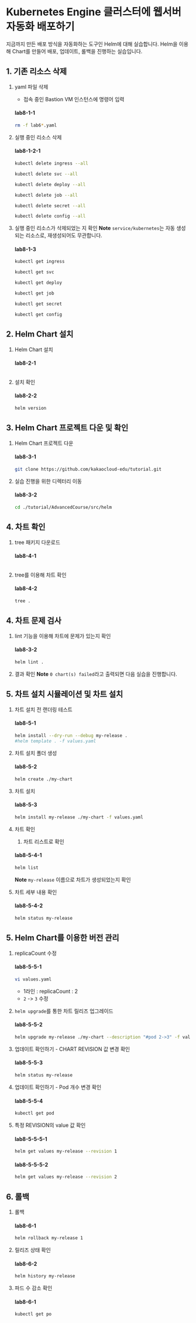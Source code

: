 # Kubernetes Engine 클러스터에 웹서버 자동화 배포하기

지금까지 만든 배포 방식을 자동화하는 도구인 Helm에 대해 실습합니다. Helm을 이용해 Chart를 만들어 배포, 업데이트, 롤백을 진행하는 실습입니다.


## 1. 기존 리소스 삭제

1. yaml 파일 삭제
   - 접속 중인 Bastion VM 인스턴스에 명령어 입력
   #### **lab8-1-1**
   ```bash
   rm -f lab6*.yaml
   ```

2. 실행 중인 리소스 삭제
   #### **lab8-1-2-1**
   ```bash
   kubectl delete ingress --all
   ```
   
   ```bash
   kubectl delete svc --all
   ```

   ```bash
   kubectl delete deploy --all
   ```
   
   ```bash
   kubectl delete job --all
   ```
   
   ```bash
   kubectl delete secret --all
   ```
   
   ```bash
   kubectl delete config --all
   ```

   
4. 실행 중인 리소스가 삭제되었는 지 확인
   **Note** `service/kubernetes`는 자동 생성되는 리소스로, 재생성되어도 무관합니다.
   #### **lab8-1-3**
   ```bash
   kubectl get ingress
   ```
   ```bash
   kubectl get svc
   ```
   ```bash
   kubectl get deploy
   ```
   ```bash
   kubectl get job
   ```
   ```bash
   kubectl get secret
   ```
   ```bash
   kubectl get config
   ```


## 2. Helm Chart 설치


1. Helm Chart 설치
   #### **lab8-2-1**
   ```bash
   
   ```

2. 설치 확인
   #### **lab8-2-2**
   ```bash
   helm version
   ```

## 3. Helm Chart 프로젝트 다운 및 확인


1. Helm Chart 프로젝트 다운
   #### **lab8-3-1**
   ```bash
   git clone https://github.com/kakaocloud-edu/tutorial.git
   ```

2. 실습 진행을 위한 디렉터리 이동
   #### **lab8-3-2**
   ```bash
   cd ./tutorial/AdvancedCourse/src/helm
   ```

## 4. 차트 확인


1. tree 패키지 다운로드
   #### **lab8-4-1**
   ```bash
   
   ```

2. tree를 이용해 차트 확인
   #### **lab8-4-2**
   ```bash
   tree .
   ```

## 4. 차트 문제 검사


1. lint 기능을 이용해 차트에 문제가 있는지 확인
   #### **lab8-3-2**
   ```bash
   helm lint .
   ```

2. 결과 확인
   **Note** `0 chart(s) failed`라고 출력되면 다음 실습을 진행합니다.

## 5. 차트 설치 시뮬레이션 및 차트 설치


1. 차트 설치 전 랜더링 테스트

   #### **lab8-5-1**
   ```bash
   helm install --dry-run --debug my-release .
   #helm template . -f values.yaml
   ```

2. 차트 설치 폴더 생성
   #### **lab8-5-2**
   ```bash
   helm create ./my-chart
   ```

3. 차트 설치 
   #### **lab8-5-3**
   ```bash
   helm install my-release ./my-chart -f values.yaml
   ```

4. 차트 확인

   1. 차트 리스트로 확인
   #### **lab8-5-4-1**
   ```bash
   helm list
   ```
   **Note** `my-release` 이름으로 차트가 생성되었는지 확인
   

2. 차트 세부 내용 확인
   #### **lab8-5-4-2**
   ```bash
   helm status my-release   
   ```


## 5. Helm Chart를 이용한 버전 관리

1. replicaCount 수정
   #### **lab8-5-5-1**
   ```bash
   vi values.yaml
   ```
   - 1라인 : replicaCount : 2
   - `2` -> `3` 수정

2. `helm upgrade`를 통한 차트 릴리즈 업그레이드

   #### **lab8-5-5-2**
   ```bash
   helm upgrade my-release ./my-chart --description "#pod 2->3" -f values.yaml
   ```
   
3. 업데이트 확인하기 - CHART REVISION 값 변경 확인
   
   #### **lab8-5-5-3**
   ```bash
   helm status my-release
   ```

4. 업데이트 확인하기 - Pod 개수 변경 확인
   
   #### **lab8-5-5-4**
   ```bash
   kubectl get pod
   ```

5. 특정 REVISION의 value 값 확인

   #### **lab8-5-5-5-1**
   ```bash
   helm get values my-release --revision 1
   ```

   #### **lab8-5-5-5-2**
   ```bash
   helm get values my-release --revision 2
   ```

## 6. 롤백


1. 롤백
   #### **lab8-6-1**
   ```bash
   helm rollback my-release 1
   ```

2. 릴리즈 상태 확인
   #### **lab8-6-2**
   ```bash
   helm history my-release
   ```

3. 파드 수 감소 확인
   #### **lab8-6-1**
   ```bash
   kubectl get po
   ```
